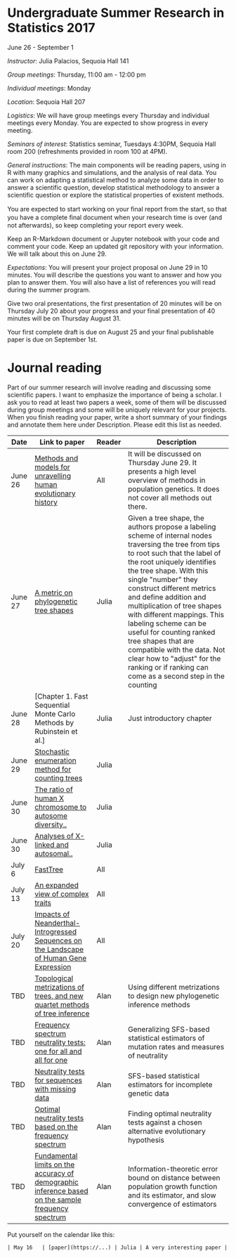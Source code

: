# Undergraduate Summer Research in Statistics 2017
June 26 - September 1

*Instructor*: Julia Palacios, Sequoia Hall 141

*Group meetings*: Thursday, 11:00 am - 12:00 pm

*Individual meetings*: Monday

*Location*: Sequoia Hall 207

*Logistics*: We will have group meetings every Thursday and individual meetings every Monday. You are expected to show progress in every meeting.

*Seminars of interest*: Statistics seminar, Tuesdays 4:30PM, Sequoia Hall room 200 (refreshments provided in room 100 at 4PM).

*General instructions*: 
The main components will be reading papers, using in R with many graphics and simulations, and the analysis of real data. You can work on adapting a statistical method to analyze some data in order to answer a scientific question, develop statistical methodology to answer a scientific question or explore the statistical properties of existent methods.

You are expected to start working on your ﬁnal report from the start, so that you have a complete ﬁnal document when your research time is over (and not afterwards), so keep completing your report every week.

Keep an R-Markdown document or Jupyter notebook with your code and comment your code. Keep an updated git repository with your information. We will talk about this on June 29.

*Expectations*:
You will present your project proposal on June 29 in 10 minutes. You will describe the questions you want to answer and how you plan to answer them. You will also have a list of references you will read during the summer program.

Give two oral presentations, the first presentation of 20 minutes will be on Thursday July 20 about your progress and your final presentation of 40 minutes will be on Thursday August 31. 

Your first complete draft is due on August 25 and your final publishable paper is due on September 1st.



# Journal reading

Part of our summer research will involve reading and discussing some scientific papers. I want to emphasize the importance of being a scholar. I ask you to read at least two papers a week, some of them will be discussed during group meetings and some will be uniquely relevant for your projects. When you finish reading your paper, write a short summary of your findings and annotate them here under Description. Please edit this list as needed.


| Date | Link to paper | Reader | Description
|------|--------------|-----------|-----------|
| June 26 | [Methods and models for unravelling human evolutionary history ](https://www.nature.com/nrg/journal/v16/n12/full/nrg4005.html)| All | It will be discussed on Thursday June 29. It presents a high level overview of methods in population genetics. It does not cover all methods out there.|
| June 27 | [A metric on phylogenetic tree shapes](http://biorxiv.org/content/early/2017/02/09/054544)| Julia |Given a tree shape, the authors propose a labeling scheme of internal nodes traversing the tree from tips to root such that the label of the root uniquely identifies the tree shape. With this single "number" they construct different metrics and define addition and multiplication of tree shapes with different mappings. This labeling scheme can be useful for counting ranked tree shapes that are compatible with the data. Not clear how to "adjust" for the ranking or if ranking can come as a second step in the counting |
| June 28 | [Chapter 1. Fast Sequential Monte Carlo Methods by Rubinstein et al.]| Julia | Just introductory chapter |
| June 29 | [Stochastic enumeration method for counting trees](https://people.smp.uq.edu.au/DirkKroese/ps/tree-counting.pdf)| Julia | |
| June 30 | [The ratio of human X chromosome to autosome diversity..](http://www.nature.com/ng/journal/v42/n10/full/ng.651.html)|Julia||
| June 30 | [Analyses of X-linked and autosomal..](http://www.nature.com/ng/journal/v43/n8/full/ng.877.html)| Julia | |
| July 6  | [FastTree](https://academic.oup.com/mbe/article/26/7/1641/1128976/FastTree-Computing-Large-Minimum-Evolution-Trees)| All | |
| July 13 | [An expanded view of complex traits](http://www.cell.com/cell/abstract/S0092-8674(17)30629-3)| All | |
| July 20 | [Impacts of Neanderthal-Introgressed Sequences on the Landscape of Human Gene Expression](http://www.cell.com/cell/fulltext/S0092-8674(17)30128-9)| All | |
| TBD   | [Topological metrizations of trees, and new quartet methods of tree inference](https://arxiv.org/abs/1704.02004) | Alan | Using different metrizations to design new phylogenetic inference methods |
| TBD   | [Frequency spectrum neutrality tests: one for all and all for one](https://doi.org/10.1534/genetics.109.104042) | Alan | Generalizing SFS-based statistical estimators of mutation rates and measures of neutrality |
| TBD   | [Neutrality tests for sequences with missing data](https://doi.org/10.1534/genetics.112.139949) | Alan | SFS-based statistical estimators for incomplete genetic data |
| TBD   | [Optimal neutrality tests based on the frequency spectrum](https://doi.org/10.1534/genetics.110.118570) | Alan | Finding optimal neutrality tests against a chosen alternative evolutionary hypothesis |
| TBD   | [Fundamental limits on the accuracy of demographic inference based on the sample frequency spectrum](https://doi.org/10.1073/pnas.1503717112) | Alan | Information-theoretic error bound on distance between population growth function and its estimator, and slow convergence of estimators |

Put yourself on the calendar like this:
```
| May 16   | [paper](https://...) | Julia | A very interesting paper |
